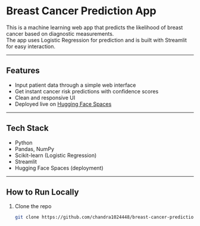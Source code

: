 # Breast Cancer Prediction App

This is a machine learning web app that predicts the likelihood of breast cancer based on diagnostic measurements.  
The app uses Logistic Regression for prediction and is built with Streamlit for easy interaction.

---

## Features

- Input patient data through a simple web interface  
- Get instant cancer risk predictions with confidence scores  
- Clean and responsive UI  
- Deployed live on [Hugging Face Spaces](https://huggingface.co/spaces/chandra1024/breast-cancer/tree/main/src)

---

## Tech Stack

- Python  
- Pandas, NumPy  
- Scikit-learn (Logistic Regression)  
- Streamlit  
- Hugging Face Spaces (deployment)

---

## How to Run Locally

1. Clone the repo  
   ```bash
   git clone https://github.com/chandra1024448/breast-cancer-prediction/
